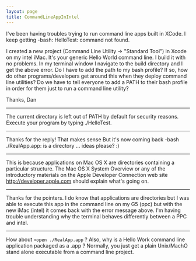 ```yaml
---
layout: page
title: CommandLineAppInIntel
---
```


I've been having troubles trying to run command line apps built in XCode. I keep getting     -bash: HelloTest: command not found.

I created a new project (Command Line Utility -> "Standard Tool") in Xcode on my intel iMac. It's your generic Hello World command line. I build it with no problems. In my terminal window I navigate to the build directory and I get the above error. Do I have to add the path to my bash profile? If so, how do other programs/developers get around this when they deploy command line utilities? Do we have to tell everyone to add a PATH to their bash profile in order for them just to run a command line utility?

Thanks,
Dan
 
----

The current directory is left out of PATH by default for security reasons. Execute your program by typing     ./HelloTest.

----

Thanks for the reply! That makes sense But it's now coming back     -bash ./RealApp.app: is a directory  ...  ideas please? :)

----

This is because applications on Mac OS X are directories containing a particular structure.  The Mac OS X System Overview or any of the introductory materials on the Apple Developer Connection web site http://developer.apple.com should explain what's going on.

----

Thanks for the pointers. I do know that applications are directories but I was able to execute this app in the command line on my G5 (ppc) but with the new iMac (intel) it comes back with the error message above. I'm having trouble understanding why the terminal behaves differently between a PPC and intel.

----
How about `>open ./RealApp.app` ?
Also, why is a Hello Work command line application packaged as a .app ?  Normally, you just get a plain Unix/MachO stand alone executable from a command line project.

